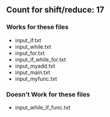 ## Count for shift/reduce: 17
### Works for these files
- input_if.txt
- input_while.txt
- input_for.txt
- input_if_while_for.txt
- input_myadd.txt
- input_main.txt
- input_myfunc.txt
### Doesn't Work for these files
- input_while_if_func.txt
